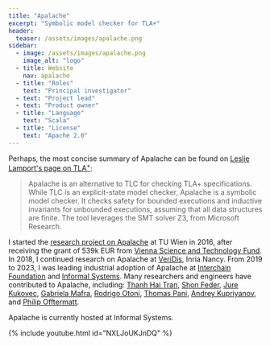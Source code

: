 ```yaml
---
title: "Apalache"
excerpt: "Symbolic model checker for TLA+"
header:
  teaser: /assets/images/apalache.png
sidebar:
  - image: /assets/images/apalache.png
    image_alt: "logo"
  - title: Website
    nav: apalache
  - title: "Roles"
    text: "Principal investigator"
  - text: "Project lead"
  - text: "Product owner"
  - title: "Language"
    text: "Scala"
  - title: "License"
    text: "Apache 2.0"
---
```


Perhaps, the most concise summary of Apalache can be found on [Leslie
Lamport's page on TLA<sup>+</sup>][]:

> Apalache is an alternative to TLC for checking TLA+ specifications.
> While TLC is an explicit-state model checker, Apalache is a symbolic
> model checker.  It checks safety for bounded executions and inductive
> invariants for unbounded executions, assuming that all data structures
> are finite.  The tool leverages the SMT solver Z3, from Microsoft
> Research.

I started the [research project on Apalache][] at TU Wien in 2016, after
receiving the grant of 539k EUR from [Vienna Science and Technology
Fund][]. In 2018, I continued research on Apalache at [VeriDis][], Inria
Nancy. From 2019 to 2023, I was leading industrial adoption of Apalache at
[Interchain Foundation][] and [Informal Systems][]. Many researchers and
engineers have contributed to Apalache, including: [Thanh Hai Tran][],
[Shon Feder][], [Jure Kukovec][], [Gabriela Mafra][], [Rodrigo Otoni][],
[Thomas Pani][], [Andrey Kupriyanov][], and [Philip Offtermatt][].

Apalache is currently hosted at Informal Systems.

<!-- [![Apalache Tutorial](https://img.youtube.com/vi/NXLJoUKJnDQ/maxresdefault.jpg)](https://www.youtube.com/NXLJoUKJnDQ?t=5596) -->

{% include youtube.html id="NXLJoUKJnDQ" %}


[Leslie Lamport's page on TLA<sup>+</sup>]: https://lamport.azurewebsites.net/tla/tools.html
[Apalache Github]: https://github.com/informalsystems/apalache
[Vienna Science and Technology Fund]: https://www.wwtf.at/index.php?lang=EN
[research project on Apalache]: https://www.wwtf.at/funding/programmes/ict/ICT15-103/
[VeriDis]: https://team.inria.fr/veridis/
[Philip Offtermatt]: https://p-offtermatt.github.io/
[Thomas Pani]: https://thpani.net/ 
[Rodrigo Otoni]: https://swystems.usi.ch/author/rodrigo-otoni/
[Thanh Hai Tran]: https://scholar.google.com/citations?user=2JrhrNcAAAAJ&hl=en
[Jure Kukovec]: https://forsyte.at/people/kukovec/
[Andrey Kupriyanov]: https://dblp.org/pid/05/7915.html
[Shon Feder]: http://shonfeder.net/
[Gabriela Mafra]: https://github.com/bugarela
[Informal Systems]: https://informal.systems
[Interchain Foundation]: https://interchain.io/

